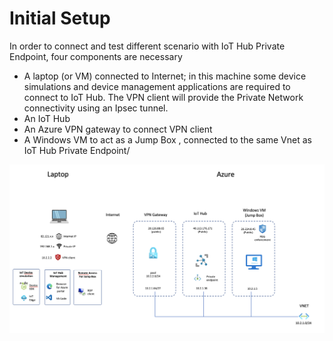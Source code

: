 # Initial Setup


In order to connect and test different scenario with IoT Hub Private Endpoint, four components are necessary

- A laptop (or VM) connected to Internet; in this machine some device simulations and device management applications are required to connect to IoT Hub. The VPN client will provide the Private Network connectivity using an Ipsec tunnel.
- An IoT Hub 
- An Azure VPN gateway to connect VPN client
- A Windows VM to act as a Jump Box , connected to the same Vnet as IoT Hub Private Endpoint/


<img width="823" alt="private-endpoint-intro" src="https://github.com/chmagitt/iothub-private-endpoint/blob/main/media/Setup1.png">
